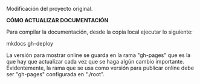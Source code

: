 Modificación del proyecto original.

**CÓMO ACTUALIZAR DOCUMENTACIÓN**

Para compilar la documentación, desde la copia local ejecutar lo siguiente:

mkdocs gh-deploy

La versión para mostrar online se guarda en la rama "gh-pages" que es la que hay que actualizar cada vez que se haga algún cambio importante. Evidentemente, la rama que se usa como versión para publicar online debe ser "gh-pages" configurada en "./root".
